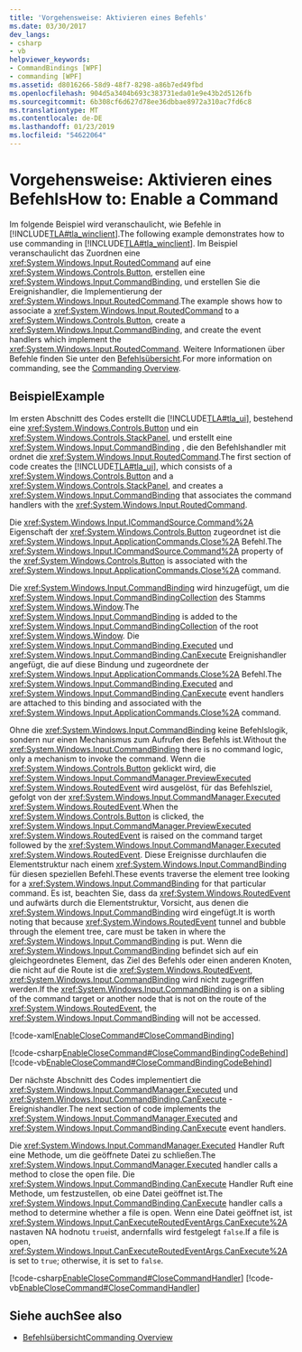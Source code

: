 ```yaml
---
title: 'Vorgehensweise: Aktivieren eines Befehls'
ms.date: 03/30/2017
dev_langs:
- csharp
- vb
helpviewer_keywords:
- CommandBindings [WPF]
- commanding [WPF]
ms.assetid: d8016266-58d9-48f7-8298-a86b7ed49fbd
ms.openlocfilehash: 904d5a3404b693c383731eda01e9e43b2d5126fb
ms.sourcegitcommit: 6b308cf6d627d78ee36dbbae8972a310ac7fd6c8
ms.translationtype: MT
ms.contentlocale: de-DE
ms.lasthandoff: 01/23/2019
ms.locfileid: "54622064"
---
```

# <a name="how-to-enable-a-command"></a><span data-ttu-id="cff1d-102">Vorgehensweise: Aktivieren eines Befehls</span><span class="sxs-lookup"><span data-stu-id="cff1d-102">How to: Enable a Command</span></span>
<span data-ttu-id="cff1d-103">Im folgende Beispiel wird veranschaulicht, wie Befehle in [!INCLUDE[TLA#tla_winclient](../../../../includes/tlasharptla-winclient-md.md)].</span><span class="sxs-lookup"><span data-stu-id="cff1d-103">The following example demonstrates how to use commanding in [!INCLUDE[TLA#tla_winclient](../../../../includes/tlasharptla-winclient-md.md)].</span></span>  <span data-ttu-id="cff1d-104">Im Beispiel veranschaulicht das Zuordnen eine <xref:System.Windows.Input.RoutedCommand> auf eine <xref:System.Windows.Controls.Button>, erstellen eine <xref:System.Windows.Input.CommandBinding>, und erstellen Sie die Ereignishandler, die Implementierung der <xref:System.Windows.Input.RoutedCommand>.</span><span class="sxs-lookup"><span data-stu-id="cff1d-104">The example shows how to associate a <xref:System.Windows.Input.RoutedCommand> to a <xref:System.Windows.Controls.Button>, create a <xref:System.Windows.Input.CommandBinding>, and create the event handlers which implement the <xref:System.Windows.Input.RoutedCommand>.</span></span>  <span data-ttu-id="cff1d-105">Weitere Informationen über Befehle finden Sie unter den [Befehlsübersicht](../../../../docs/framework/wpf/advanced/commanding-overview.md).</span><span class="sxs-lookup"><span data-stu-id="cff1d-105">For more information on commanding, see the [Commanding Overview](../../../../docs/framework/wpf/advanced/commanding-overview.md).</span></span>  
  
## <a name="example"></a><span data-ttu-id="cff1d-106">Beispiel</span><span class="sxs-lookup"><span data-stu-id="cff1d-106">Example</span></span>  
 <span data-ttu-id="cff1d-107">Im ersten Abschnitt des Codes erstellt die [!INCLUDE[TLA#tla_ui](../../../../includes/tlasharptla-ui-md.md)], bestehend eine <xref:System.Windows.Controls.Button> und ein <xref:System.Windows.Controls.StackPanel>, und erstellt eine <xref:System.Windows.Input.CommandBinding> , die den Befehlshandler mit ordnet die <xref:System.Windows.Input.RoutedCommand>.</span><span class="sxs-lookup"><span data-stu-id="cff1d-107">The first section of code creates the [!INCLUDE[TLA#tla_ui](../../../../includes/tlasharptla-ui-md.md)], which consists of a <xref:System.Windows.Controls.Button> and a <xref:System.Windows.Controls.StackPanel>, and creates a <xref:System.Windows.Input.CommandBinding> that associates the command handlers with the <xref:System.Windows.Input.RoutedCommand>.</span></span>  
  
 <span data-ttu-id="cff1d-108">Die <xref:System.Windows.Input.ICommandSource.Command%2A> Eigenschaft der <xref:System.Windows.Controls.Button> zugeordnet ist die <xref:System.Windows.Input.ApplicationCommands.Close%2A> Befehl.</span><span class="sxs-lookup"><span data-stu-id="cff1d-108">The <xref:System.Windows.Input.ICommandSource.Command%2A> property of the <xref:System.Windows.Controls.Button> is associated with the <xref:System.Windows.Input.ApplicationCommands.Close%2A> command.</span></span>  
  
 <span data-ttu-id="cff1d-109">Die <xref:System.Windows.Input.CommandBinding> wird hinzugefügt, um die <xref:System.Windows.Input.CommandBindingCollection> des Stamms <xref:System.Windows.Window>.</span><span class="sxs-lookup"><span data-stu-id="cff1d-109">The <xref:System.Windows.Input.CommandBinding> is added to the <xref:System.Windows.Input.CommandBindingCollection> of the root <xref:System.Windows.Window>.</span></span> <span data-ttu-id="cff1d-110">Die <xref:System.Windows.Input.CommandBinding.Executed> und <xref:System.Windows.Input.CommandBinding.CanExecute> Ereignishandler angefügt, die auf diese Bindung und zugeordnete der <xref:System.Windows.Input.ApplicationCommands.Close%2A> Befehl.</span><span class="sxs-lookup"><span data-stu-id="cff1d-110">The <xref:System.Windows.Input.CommandBinding.Executed> and <xref:System.Windows.Input.CommandBinding.CanExecute> event handlers are attached to this binding and associated with the <xref:System.Windows.Input.ApplicationCommands.Close%2A> command.</span></span>  
  
 <span data-ttu-id="cff1d-111">Ohne die <xref:System.Windows.Input.CommandBinding> keine Befehlslogik, sondern nur einen Mechanismus zum Aufrufen des Befehls ist.</span><span class="sxs-lookup"><span data-stu-id="cff1d-111">Without the <xref:System.Windows.Input.CommandBinding> there is no command logic, only a mechanism to invoke the command.</span></span>  <span data-ttu-id="cff1d-112">Wenn die <xref:System.Windows.Controls.Button> geklickt wird, die <xref:System.Windows.Input.CommandManager.PreviewExecuted> <xref:System.Windows.RoutedEvent> wird ausgelöst, für das Befehlsziel, gefolgt von der <xref:System.Windows.Input.CommandManager.Executed> <xref:System.Windows.RoutedEvent>.</span><span class="sxs-lookup"><span data-stu-id="cff1d-112">When the <xref:System.Windows.Controls.Button> is clicked, the <xref:System.Windows.Input.CommandManager.PreviewExecuted> <xref:System.Windows.RoutedEvent> is raised on the command target followed by the <xref:System.Windows.Input.CommandManager.Executed> <xref:System.Windows.RoutedEvent>.</span></span>  <span data-ttu-id="cff1d-113">Diese Ereignisse durchlaufen die Elementstruktur nach einem <xref:System.Windows.Input.CommandBinding> für diesen speziellen Befehl.</span><span class="sxs-lookup"><span data-stu-id="cff1d-113">These events traverse the element tree looking for a <xref:System.Windows.Input.CommandBinding> for that particular command.</span></span>  <span data-ttu-id="cff1d-114">Es ist, beachten Sie, dass da <xref:System.Windows.RoutedEvent> und aufwärts durch die Elementstruktur, Vorsicht, aus denen die <xref:System.Windows.Input.CommandBinding> wird eingefügt.</span><span class="sxs-lookup"><span data-stu-id="cff1d-114">It is worth noting that because <xref:System.Windows.RoutedEvent> tunnel and bubble through the element tree, care must be taken in where the <xref:System.Windows.Input.CommandBinding> is put.</span></span>   <span data-ttu-id="cff1d-115">Wenn die <xref:System.Windows.Input.CommandBinding> befindet sich auf ein gleichgeordnetes Element, das Ziel des Befehls oder einen anderen Knoten, die nicht auf die Route ist die <xref:System.Windows.RoutedEvent>, <xref:System.Windows.Input.CommandBinding> wird nicht zugegriffen werden.</span><span class="sxs-lookup"><span data-stu-id="cff1d-115">If the <xref:System.Windows.Input.CommandBinding> is on a sibling of the command target or another node that is not on the route of the <xref:System.Windows.RoutedEvent>, the <xref:System.Windows.Input.CommandBinding> will not be accessed.</span></span>  
  
 [!code-xaml[EnableCloseCommand#CloseCommandBinding](../../../../samples/snippets/csharp/VS_Snippets_Wpf/EnableCloseCommand/CSharp/Window1.xaml#closecommandbinding)]  
  
 [!code-csharp[EnableCloseCommand#CloseCommandBindingCodeBehind](../../../../samples/snippets/csharp/VS_Snippets_Wpf/EnableCloseCommand/CSharp/Window1.xaml.cs#closecommandbindingcodebehind)]
 [!code-vb[EnableCloseCommand#CloseCommandBindingCodeBehind](../../../../samples/snippets/visualbasic/VS_Snippets_Wpf/EnableCloseCommand/VisualBasic/Window1.xaml.vb#closecommandbindingcodebehind)]  
  
 <span data-ttu-id="cff1d-116">Der nächste Abschnitt des Codes implementiert die <xref:System.Windows.Input.CommandManager.Executed> und <xref:System.Windows.Input.CommandBinding.CanExecute> -Ereignishandler.</span><span class="sxs-lookup"><span data-stu-id="cff1d-116">The next section of code implements the <xref:System.Windows.Input.CommandManager.Executed> and <xref:System.Windows.Input.CommandBinding.CanExecute> event handlers.</span></span>  
  
 <span data-ttu-id="cff1d-117">Die <xref:System.Windows.Input.CommandManager.Executed> Handler Ruft eine Methode, um die geöffnete Datei zu schließen.</span><span class="sxs-lookup"><span data-stu-id="cff1d-117">The <xref:System.Windows.Input.CommandManager.Executed> handler calls a method to close the open file.</span></span>  <span data-ttu-id="cff1d-118">Die <xref:System.Windows.Input.CommandBinding.CanExecute> Handler Ruft eine Methode, um festzustellen, ob eine Datei geöffnet ist.</span><span class="sxs-lookup"><span data-stu-id="cff1d-118">The <xref:System.Windows.Input.CommandBinding.CanExecute> handler calls a method to determine whether a file is open.</span></span>  <span data-ttu-id="cff1d-119">Wenn eine Datei geöffnet ist, ist <xref:System.Windows.Input.CanExecuteRoutedEventArgs.CanExecute%2A> nastaven NA hodnotu `true`ist, andernfalls wird festgelegt `false`.</span><span class="sxs-lookup"><span data-stu-id="cff1d-119">If a file is open, <xref:System.Windows.Input.CanExecuteRoutedEventArgs.CanExecute%2A> is set to `true`; otherwise, it is set to `false`.</span></span>  
  
 [!code-csharp[EnableCloseCommand#CloseCommandHandler](../../../../samples/snippets/csharp/VS_Snippets_Wpf/EnableCloseCommand/CSharp/Window1.xaml.cs#closecommandhandler)]
 [!code-vb[EnableCloseCommand#CloseCommandHandler](../../../../samples/snippets/visualbasic/VS_Snippets_Wpf/EnableCloseCommand/VisualBasic/Window1.xaml.vb#closecommandhandler)]  
  
## <a name="see-also"></a><span data-ttu-id="cff1d-120">Siehe auch</span><span class="sxs-lookup"><span data-stu-id="cff1d-120">See also</span></span>
- [<span data-ttu-id="cff1d-121">Befehlsübersicht</span><span class="sxs-lookup"><span data-stu-id="cff1d-121">Commanding Overview</span></span>](../../../../docs/framework/wpf/advanced/commanding-overview.md)
